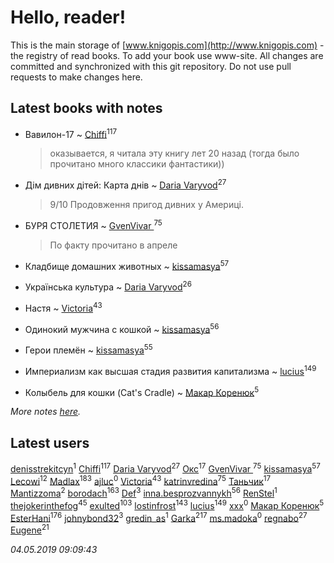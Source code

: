 # Hello, reader!
This is the main storage of [www.knigopis.com](http://www.knigopis.com) - the registry of read books.
To add your book use www-site. All changes are committed and synchronized with this git repository.
Do not use pull requests to make changes here.


## Latest books with notes
* Вавилон-17 ~ [Chiffi](users/105/105831994080785626680-google)<sup>117</sup>
    > оказывается, я читала эту книгу  лет 20 назад (тогда было прочитано много классики фантастики))

* Дім дивних дітей: Карта днів ~ [Daria Varyvod](users/829/829893410524253-facebook)<sup>27</sup>
    > 9/10 Продовження пригод дивних у Америці.

* БУРЯ СТОЛЕТИЯ ~ [GvenVivar ](users/158/158266434925901-facebook)<sup>75</sup>
    > По факту прочитано в апреле

* Кладбище домашних животных ~ [kissamasya](users/684/68439978-vkontakte)<sup>57</sup>

* Українська культура ~ [Daria Varyvod](users/829/829893410524253-facebook)<sup>26</sup>

* Настя ~ [Victoria](users/113/113794223924688167852-google)<sup>43</sup>

* Одинокий мужчина с кошкой ~ [kissamasya](users/684/68439978-vkontakte)<sup>56</sup>

* Герои племён ~ [kissamasya](users/684/68439978-vkontakte)<sup>55</sup>

* Империализм как высшая стадия развития капитализма ~ [lucius](users/838/83820536-yandex)<sup>149</sup>

* Колыбель для кошки (Cat's Cradle) ~ [Макар Коренюк](users/126/126368737-vkontakte)<sup>5</sup>


_More notes [here](latest_books_with_notes.md)._


## Latest users
[denisstrekitcyn](users/226/226617025-vkontakte)<sup>1</sup> 
[Chiffi](users/105/105831994080785626680-google)<sup>117</sup> 
[Daria Varyvod](users/829/829893410524253-facebook)<sup>27</sup> 
[Окс](users/102/102536471289425216982-google)<sup>17</sup> 
[GvenVivar ](users/158/158266434925901-facebook)<sup>75</sup> 
[kissamasya](users/684/68439978-vkontakte)<sup>57</sup> 
[Lecowi](users/521/521873425-vkontakte)<sup>12</sup> 
[Madlax](users/158/158304782-vkontakte)<sup>183</sup> 
[ajluc](users/880/88086807-vkontakte)<sup>0</sup> 
[Victoria](users/113/113794223924688167852-google)<sup>43</sup> 
[katrinvredina](users/233/2336755-vkontakte)<sup>75</sup> 
[Таньчик](users/209/2096581563762610-facebook)<sup>17</sup> 
[Mantizzoma](users/113/113990901159060096197-google)<sup>2</sup> 
[borodach](users/157/15706320-vkontakte)<sup>163</sup> 
[Def](users/726/7264253353800808630-mailru)<sup>3</sup> 
[inna.besprozvannykh](users/733/73323849-yandex)<sup>56</sup> 
[RenStel](users/112/112563761151554776409-google)<sup>1</sup> 
[thejokerinthefog](users/317/317244423-vkontakte)<sup>45</sup> 
[exulted](users/100/100599204551896265722-google)<sup>103</sup> 
[lostinfrost](users/217/217891524-vkontakte)<sup>143</sup> 
[lucius](users/838/83820536-yandex)<sup>149</sup> 
[xxx](users/109/109882790085735415479-google)<sup>0</sup> 
[Макар Коренюк](users/126/126368737-vkontakte)<sup>5</sup> 
[EsterHani](users/305/30558181-vkontakte)<sup>176</sup> 
[johnybond32](users/304/304041461-yandex)<sup>3</sup> 
[gredin_as](users/277/277067555-vkontakte)<sup>1</sup> 
[Garka](users/115/115753719718250012620-google)<sup>217</sup> 
[ms.madoka](users/272/272093386-vkontakte)<sup>0</sup> 
[regnabo](users/870/870059322-yandex)<sup>27</sup> 
[Eugene](users/695/695244810674916-facebook)<sup>21</sup> 


_04.05.2019 09:09:43_
